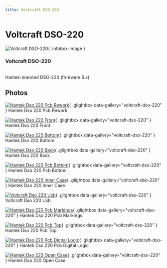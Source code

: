 ```yaml
---
title: Voltcraft DSO-220
---
```


# Voltcraft DSO-220

<div class="infobox" markdown>

![Voltcraft DSO-220](./img/Hantek_DSO-220_PCB_Rework.jpg){ .infobox-image }

### Voltcraft DSO-220

| | |
|---|---|

</div>

[](./img/Hantek_DSO-220_Back.jpg)  [](./img/Hantek_DSO-220_Back.jpg)Hantek-branded DSO-220 (firmware 5.x)

## Photos

<div class="photo-grid" markdown>

[![Hantek Dso 220 Pcb Rework](./img/Hantek_DSO-220_PCB_Rework.jpg)](./img/Hantek_DSO-220_PCB_Rework.jpg "Hantek Dso 220 Pcb Rework"){ .glightbox data-gallery="voltcraft-dso-220" }
<span class="caption">Hantek Dso 220 Pcb Rework</span>

[![Hantek Dso 220 Front](./img/Hantek_DSO-220_Front.jpg)](./img/Hantek_DSO-220_Front.jpg "Hantek Dso 220 Front"){ .glightbox data-gallery="voltcraft-dso-220" }
<span class="caption">Hantek Dso 220 Front</span>

[![Hantek Dso 220 Bottom](./img/Hantek_DSO-220_Bottom.jpg)](./img/Hantek_DSO-220_Bottom.jpg "Hantek Dso 220 Bottom"){ .glightbox data-gallery="voltcraft-dso-220" }
<span class="caption">Hantek Dso 220 Bottom</span>

[![Hantek Dso 220 Back](./img/Hantek_DSO-220_Back.jpg)](./img/Hantek_DSO-220_Back.jpg "Hantek Dso 220 Back"){ .glightbox data-gallery="voltcraft-dso-220" }
<span class="caption">Hantek Dso 220 Back</span>

[![Hantek Dso 220 Pcb Bottom](./img/Hantek_DSO-220_PCB_Bottom.jpg)](./img/Hantek_DSO-220_PCB_Bottom.jpg "Hantek Dso 220 Pcb Bottom"){ .glightbox data-gallery="voltcraft-dso-220" }
<span class="caption">Hantek Dso 220 Pcb Bottom</span>

[![Hantek Dso 220 Inner Case](./img/Hantek_DSO-220_Inner_Case.jpg)](./img/Hantek_DSO-220_Inner_Case.jpg "Hantek Dso 220 Inner Case"){ .glightbox data-gallery="voltcraft-dso-220" }
<span class="caption">Hantek Dso 220 Inner Case</span>

[![Voltcraft Dso 220 Usb](./img/Voltcraft_dso-220_usb.png)](./img/Voltcraft_dso-220_usb.png "Voltcraft Dso 220 Usb"){ .glightbox data-gallery="voltcraft-dso-220" }
<span class="caption">Voltcraft Dso 220 Usb</span>

[![Hantek Dso 220 Pcb Markings](./img/Hantek_DSO-220_PCB_Markings.jpg)](./img/Hantek_DSO-220_PCB_Markings.jpg "Hantek Dso 220 Pcb Markings"){ .glightbox data-gallery="voltcraft-dso-220" }
<span class="caption">Hantek Dso 220 Pcb Markings</span>

[![Hantek Dso 220 Pcb Top](./img/Hantek_DSO-220_PCB_Top.jpg)](./img/Hantek_DSO-220_PCB_Top.jpg "Hantek Dso 220 Pcb Top"){ .glightbox data-gallery="voltcraft-dso-220" }
<span class="caption">Hantek Dso 220 Pcb Top</span>

[![Hantek Dso 220 Pcb Digital Logic](./img/Hantek_DSO-220_PCB_Digital_Logic.jpg)](./img/Hantek_DSO-220_PCB_Digital_Logic.jpg "Hantek Dso 220 Pcb Digital Logic"){ .glightbox data-gallery="voltcraft-dso-220" }
<span class="caption">Hantek Dso 220 Pcb Digital Logic</span>

[![Hantek Dso 220 Open Case](./img/Hantek_DSO-220_Open_Case.jpg)](./img/Hantek_DSO-220_Open_Case.jpg "Hantek Dso 220 Open Case"){ .glightbox data-gallery="voltcraft-dso-220" }
<span class="caption">Hantek Dso 220 Open Case</span>

</div>
